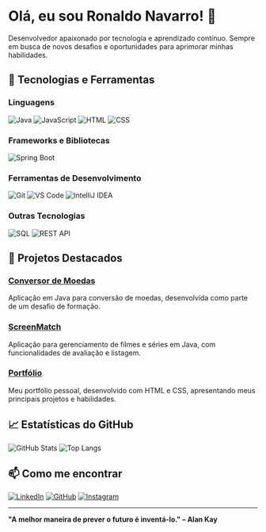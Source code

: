 # Olá, eu sou Ronaldo Navarro! 👋



Desenvolvedor apaixonado por tecnologia e aprendizado contínuo. Sempre em busca de novos desafios e oportunidades para aprimorar minhas habilidades.

## 🚀 Tecnologias e Ferramentas

### Linguagens
![Java](https://img.shields.io/badge/Java-ED8B00?style=for-the-badge&logo=java&logoColor=white)
![JavaScript](https://img.shields.io/badge/JavaScript-F7DF1E?style=for-the-badge&logo=javascript&logoColor=black)
![HTML](https://img.shields.io/badge/HTML5-E34F26?style=for-the-badge&logo=html5&logoColor=white)
![CSS](https://img.shields.io/badge/CSS3-1572B6?style=for-the-badge&logo=css3&logoColor=white)

### Frameworks e Bibliotecas
![Spring Boot](https://img.shields.io/badge/Spring%20Boot-6DB33F?style=for-the-badge&logo=spring-boot&logoColor=white)

### Ferramentas de Desenvolvimento
![Git](https://img.shields.io/badge/Git-F05032?style=for-the-badge&logo=git&logoColor=white)
![VS Code](https://img.shields.io/badge/VS%20Code-007ACC?style=for-the-badge&logo=visual-studio-code&logoColor=white)
![IntelliJ IDEA](https://img.shields.io/badge/IntelliJ%20IDEA-000000?style=for-the-badge&logo=intellij-idea&logoColor=white)

### Outras Tecnologias
![SQL](https://img.shields.io/badge/SQL-4479A1?style=for-the-badge&logo=sql&logoColor=white)
![REST API](https://img.shields.io/badge/REST-25D366?style=for-the-badge&logo=rest&logoColor=white)

## 🌟 Projetos Destacados

### [Conversor de Moedas](https://github.com/RonaldoSNavarro/challenge-conversor-de-moedas)
Aplicação em Java para conversão de moedas, desenvolvida como parte de um desafio de formação.

### [ScreenMatch](https://github.com/RonaldoSNavarro/screenmatch)
Aplicação para gerenciamento de filmes e séries em Java, com funcionalidades de avaliação e listagem.

### [Portfólio](https://github.com/RonaldoSNavarro/portfolio)
Meu portfólio pessoal, desenvolvido com HTML e CSS, apresentando meus principais projetos e habilidades.

## 📈 Estatísticas do GitHub

![GitHub Stats](https://github-readme-stats.vercel.app/api?username=RonaldoSNavarro&show_icons=true&theme=radical)
![Top Langs](https://github-readme-stats.vercel.app/api/top-langs/?username=RonaldoSNavarro&layout=compact&theme=radical)

## 📫 Como me encontrar

[![LinkedIn](https://img.shields.io/badge/LinkedIn-0077B5?style=for-the-badge&logo=linkedin&logoColor=white)](https://www.linkedin.com/in/ronaldonavarro)
[![GitHub](https://img.shields.io/badge/GitHub-181717?style=for-the-badge&logo=github&logoColor=white)](https://github.com/RonaldoSNavarro)
[![Instagram](https://img.shields.io/badge/Instagram-E4405F?style=for-the-badge&logo=instagram&logoColor=white)](https://www.instagram.com/ronaldo.s.navarro)

---

**"A melhor maneira de prever o futuro é inventá-lo." – Alan Kay**
